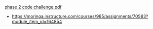 [phase 2 code challenge.pdf](https://github.com/user-attachments/files/22127540/phase.2.code.challenge.pdf)


- https://moringa.instructure.com/courses/985/assignments/70583?module_item_id=164854
